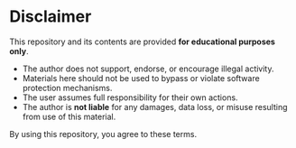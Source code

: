 # Disclaimer

This repository and its contents are provided **for educational purposes only**.

- The author does not support, endorse, or encourage illegal activity.
- Materials here should not be used to bypass or violate software protection mechanisms.
- The user assumes full responsibility for their own actions.
- The author is **not liable** for any damages, data loss, or misuse resulting from use of this material.

By using this repository, you agree to these terms.

